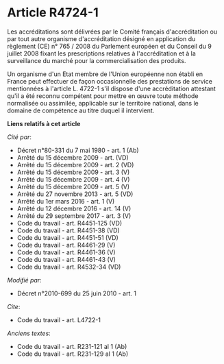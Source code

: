 # Article R4724-1

Les accréditations sont délivrées par le Comité français d'accréditation ou par tout autre organisme d'accréditation désigné
en application du règlement (CE) n° 765 / 2008 du Parlement européen et du Conseil du 9 juillet 2008 fixant les prescriptions
relatives à l'accréditation et à la surveillance du marché pour la commercialisation des produits. 

Un organisme d'un Etat membre de l'Union européenne non établi en France peut effectuer de façon occasionnelle des
prestations de service mentionnées à l'article L. 4722-1 s'il dispose d'une accréditation attestant qu'il a été reconnu
compétent pour mettre en œuvre toute méthode normalisée ou assimilée, applicable sur le territoire national, dans le domaine
de compétence au titre duquel il intervient.

**Liens relatifs à cet article**

_Cité par_:

  - Décret n°80-331 du 7 mai 1980 - art. 1 (Ab)
  - Arrêté du 15 décembre 2009 - art. (VD)
  - Arrêté du 15 décembre 2009 - art. 2 (VD)
  - Arrêté du 15 décembre 2009 - art. 3 (V)
  - Arrêté du 15 décembre 2009 - art. 4 (V)
  - Arrêté du 15 décembre 2009 - art. 5 (V)
  - Arrêté du 27 novembre 2013 - art. 5 (VD)
  - Arrêté du 1er mars 2016 - art. 1 (V)
  - Arrêté du 12 décembre 2016 - art. 14 (V)
  - Arrêté du 29 septembre 2017 - art. 3 (V)
  - Code du travail - art. R4451-125 (VD)
  - Code du travail - art. R4451-38 (VD)
  - Code du travail - art. R4451-51 (VD)
  - Code du travail - art. R4461-29 (V)
  - Code du travail - art. R4461-36 (V)
  - Code du travail - art. R4461-43 (V)
  - Code du travail - art. R4532-34 (VD)

_Modifié par_:

  - Décret n°2010-699 du 25 juin 2010 - art. 1

_Cite_:

  - Code du travail - art. L4722-1

_Anciens textes_:

  - Code du travail - art. R231-121 al 1 (Ab)
  - Code du travail - art. R231-129 al 1 (Ab)
